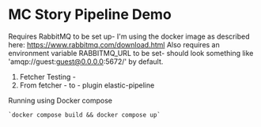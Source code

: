 MC Story Pipeline Demo
======================

Requires RabbitMQ to be set up- I'm using the docker image as described here: https://www.rabbitmq.com/download.html
Also requires an environment variable RABBITMQ_URL to be set- should look something like 'amqp://guest:guest@0.0.0.0:5672/' by default.


1. Fetcher Testing -
2. From fetcher - to - plugin elastic-pipeline


Running using Docker compose

    `docker compose build && docker compose up`
